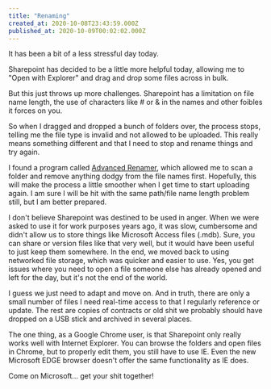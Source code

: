 ```yaml
---
title: "Renaming"
created_at: 2020-10-08T23:43:59.000Z
published_at: 2020-10-09T00:02:02.000Z
---
```

It has been a bit of a less stressful day today.

Sharepoint has decided to be a little more helpful today, allowing me to "Open with Explorer" and drag and drop some files across in bulk.

But this just throws up more challenges. Sharepoint has a limitation on file name length, the use of characters like # or & in the names and other foibles it forces on you.

So when I dragged and dropped a bunch of folders over, the process stops, telling me the file type is invalid and not allowed to be uploaded. This really means something different and that I need to stop and rename things and try again.

I found a program called [Advanced Renamer](https://advancedrenamer.com/), which allowed me to scan a folder and remove anything dodgy from the file names first. Hopefully, this will make the process a little smoother when I get time to start uploading again. I am sure I will be hit with the same path/file name length problem still, but I am better prepared.

I don't believe Sharepoint was destined to be used in anger. When we were asked to use it for work purposes years ago, it was slow, cumbersome and didn't allow us to store things like Microsoft Access files (.mdb). Sure, you can share or version files like that very well, but it would have been useful to just keep them somewhere. In the end, we moved back to using networked file storage, which was quicker and easier to use. Yes, you get issues where you need to open a file someone else has already opened and left for the day, but it's not the end of the world.

I guess we just need to adapt and move on. And in truth, there are only a small number of files I need real-time access to that I regularly reference or update. The rest are copies of contracts or old shit we probably should have dropped on a USB stick and archived in several places.

The one thing, as a Google Chrome user, is that Sharepoint only really works well with Internet Explorer. You can browse the folders and open files in Chrome, but to properly edit them, you still have to use IE. Even the new Microsoft EDGE browser doesn't offer the same functionality as IE does.

Come on Microsoft... get your shit together!
